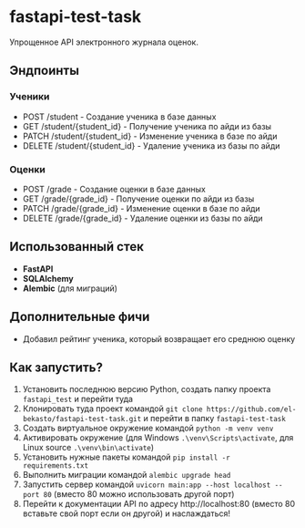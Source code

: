 # fastapi-test-task

Упрощенное API электронного журнала оценок.

## Эндпоинты

### Ученики
 - POST   /student              - Создание ученика в базе данных
 - GET    /student/{student_id} - Получение ученика по айди из базы
 - PATCH  /student/{student_id} - Изменение ученика в базе по айди
 - DELETE /student/{student_id} - Удаление ученика из базы по айди

### Оценки
 - POST   /grade            - Создание оценки в базе данных
 - GET    /grade/{grade_id} - Получение оценки по айди из базы
 - PATCH  /grade/{grade_id} - Изменение оценки в базе по айди
 - DELETE /grade/{grade_id} - Удаление оценки из базы по айди

## Использованный стек
 - **FastAPI**
 - **SQLAlchemy**
 - **Alembic** (для миграций)

## Дополнительные фичи
 - Добавил рейтинг ученика, который возвращает его среднюю оценку

## Как запустить?
 1. Установить последнюю версию Python, создать папку проекта `fastapi_test` и перейти туда
 2. Клонировать туда проект командой `git clone https://github.com/el-bekasto/fastapi-test-task.git` и перейти в папку `fastapi-test-task`
 3. Создать виртуальное окружение командой `python -m venv venv`
 4. Активировать окружение (для Windows `.\venv\Scripts\activate`, для Linux source `.\venv\bin\activate`)
 5. Установить нужные пакеты командой `pip install -r requirements.txt`
 6. Выполнить миграции командой `alembic upgrade head`
 7. Запустить сервер командой `uvicorn main:app --host localhost --port 80` (вместо 80 можно использовать другой порт)
 8. Перейти к документации API по адресу http://localhost:80 (вместо 80 вставьте свой порт если он другой) и наслаждаться!